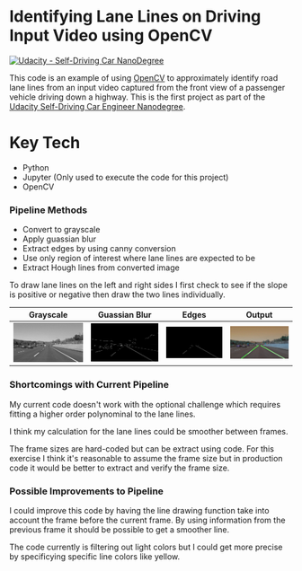 [//]: # (Image References)

[image1]: ./output/images/grayscale/solidWhiteCurve.jpg "Grayscale"
[image2]: ./output/images/edges/solidWhiteCurve.jpg "Edges"
[image3]: ./output/images/region/solidWhiteCurve.jpg "Region"
[image4]: ./output/images/weighted/solidWhiteCurve.jpg "weighted"

# Identifying Lane Lines on Driving Input Video using OpenCV
[![Udacity - Self-Driving Car NanoDegree](https://s3.amazonaws.com/udacity-sdc/github/shield-carnd.svg)](http://www.udacity.com/drive)

This code is an example of using [OpenCV](http://opencv.org/) to approximately identify road lane lines from an input video captured 
from the front view of a passenger vehicle driving down a highway. This is the first project as part of the [Udacity Self-Driving Car Engineer Nanodegree](https://www.udacity.com/drive).

# Key Tech

* Python
* Jupyter (Only used to execute the code for this project)
* OpenCV

### Pipeline Methods

* Convert to grayscale
* Apply guassian blur
* Extract edges by using canny conversion
* Use only region of interest where lane lines are expected to be
* Extract Hough lines from converted image

To draw lane lines on the left and right sides I first check to see if the slope is positive or negative then draw the two lines individually.

| Grayscale | Guassian Blur | Edges | Output |
|:-------------------:|:-------------------:|:-------------------:|:-------------------:|
| ![Grayscale example][image1] | ![Guassian blur example][image2] | ![Edges example][image3] | ![Output example][image4] |

### Shortcomings with Current Pipeline

My current code doesn't work with the optional challenge which requires fitting a higher order polynominal to the lane lines.

I think my calculation for the lane lines could be smoother between frames.

The frame sizes are hard-coded but can be extract using code. For this exercise I think it's reasonable to assume the frame size but in production
code it would be better to extract and verify the frame size.

### Possible Improvements to Pipeline

I could improve this code by having the line drawing function take into account the frame before the current frame. By using information
from the previous frame it should be possible to get a smoother line.

The code currently is filtering out light colors but I could get more precise by specificying specific line colors like yellow.
